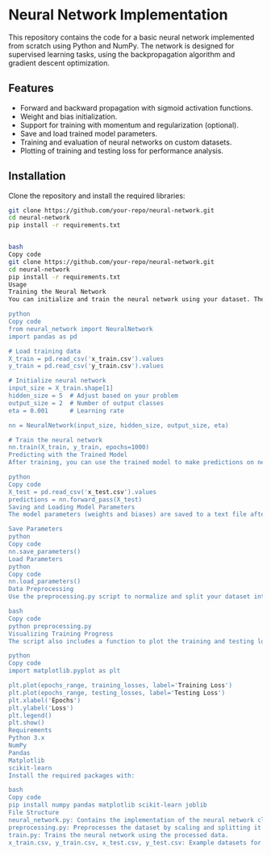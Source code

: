 # Neural Network Implementation

This repository contains the code for a basic neural network implemented from scratch using Python and NumPy. The network is designed for supervised learning tasks, using the backpropagation algorithm and gradient descent optimization.

## Features
- Forward and backward propagation with sigmoid activation functions.
- Weight and bias initialization.
- Support for training with momentum and regularization (optional).
- Save and load trained model parameters.
- Training and evaluation of neural networks on custom datasets.
- Plotting of training and testing loss for performance analysis.

## Installation

Clone the repository and install the required libraries:
```bash
git clone https://github.com/your-repo/neural-network.git
cd neural-network
pip install -r requirements.txt


bash
Copy code
git clone https://github.com/your-repo/neural-network.git
cd neural-network
pip install -r requirements.txt
Usage
Training the Neural Network
You can initialize and train the neural network using your dataset. The training data (X_train.csv) and labels (y_train.csv) must be in CSV format. Here's an example of how to train the neural network:

python
Copy code
from neural_network import NeuralNetwork
import pandas as pd

# Load training data
X_train = pd.read_csv('x_train.csv').values
y_train = pd.read_csv('y_train.csv').values

# Initialize neural network
input_size = X_train.shape[1]
hidden_size = 5  # Adjust based on your problem
output_size = 2  # Number of output classes
eta = 0.001      # Learning rate

nn = NeuralNetwork(input_size, hidden_size, output_size, eta)

# Train the neural network
nn.train(X_train, y_train, epochs=1000)
Predicting with the Trained Model
After training, you can use the trained model to make predictions on new data:

python
Copy code
X_test = pd.read_csv('x_test.csv').values
predictions = nn.forward_pass(X_test)
Saving and Loading Model Parameters
The model parameters (weights and biases) are saved to a text file after training. You can load the saved parameters for future use.

Save Parameters
python
Copy code
nn.save_parameters()
Load Parameters
python
Copy code
nn.load_parameters()
Data Preprocessing
Use the preprocessing.py script to normalize and split your dataset into training, validation, and testing sets. The script also saves the scaling objects for future use.

bash
Copy code
python preprocessing.py
Visualizing Training Progress
The script also includes a function to plot the training and testing loss during training:

python
Copy code
import matplotlib.pyplot as plt

plt.plot(epochs_range, training_losses, label='Training Loss')
plt.plot(epochs_range, testing_losses, label='Testing Loss')
plt.xlabel('Epochs')
plt.ylabel('Loss')
plt.legend()
plt.show()
Requirements
Python 3.x
NumPy
Pandas
Matplotlib
scikit-learn
Install the required packages with:

bash
Copy code
pip install numpy pandas matplotlib scikit-learn joblib
File Structure
neural_network.py: Contains the implementation of the neural network class.
preprocessing.py: Preprocesses the dataset by scaling and splitting it into training, validation, and testing sets.
train.py: Trains the neural network using the processed data.
x_train.csv, y_train.csv, x_test.csv, y_test.csv: Example datasets for training and testing.
